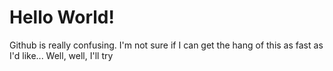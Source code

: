 #   Hello World!

Github is really confusing. I'm not sure if I can get the hang of this as fast as I'd like... Well, well, I'll try

